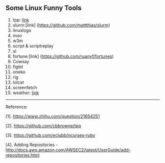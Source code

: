 ## Some Linux Funny Tools

1. tpp: [link](https://linux.cn/article-4858-1.html)
2. slurm:[link] (https://github.com/mattthias/slurm)
3. linuxlogo
4. moo
5. w3m
6. script & scriptreplay
7. sl
8. fortune:[link] (https://github.com/ruanyf/fortunes)
9. Cowsay
10. figlet
11. oneko
12. rig
13. lolcat
14. screenfetch
15. weather: [link](https://github.com/chubin/wttr.in)


<hr>

Reference:

[1]. https://www.zhihu.com/question/21654251

[2]. https://github.com/cbbrowne/tpp

[3]. https://github.com/eclubb/ncurses-ruby

[4]. Adding Repositories - http://docs.aws.amazon.com/AWSEC2/latest/UserGuide/add-repositories.html

